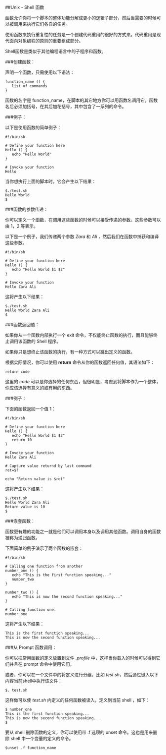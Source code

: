 ##Unix - Shell 函数

 函数允许你将一个脚本的整体功能分解成更小的逻辑子部分，然后当需要的时候可以被调用来执行它们各自的任务。

使用函数来执行重复性的任务是一个创建代码重用的很好的方式来。代码重用是现代面向对象编程的原则的重要组成部分。

Shell函数是类似于其他编程语言中的子程序和函数。

###创建函数：

声明一个函数，只需使用以下语法：

    function_name () { 
       list of commands
    }

函数的名字是 function_name，在脚本的其它地方你可以用函数名调用它。函数名后必须加括号，在其后加花括号，其中包含了一系列的命令。

###例子：

以下是使用函数的简单例子：

    #!/bin/sh
    
    # Define your function here
    Hello () {
       echo "Hello World"
    }
    
    # Invoke your function
    Hello

当你想执行上面的脚本时，它会产生以下结果：

    $./test.sh
    Hello World
    $

###函数的参数传递：

你可以定义一个函数，在调用这些函数的时候可以接受传递的参数。这些参数可以由 $1，$2 等表示。

以下是一个例子，我们传递两个参数 *Zara* 和 *Ali* ，然后我们在函数中捕获和编译这些参数。

    #!/bin/sh
    
    # Define your function here
    Hello () {
       echo "Hello World $1 $2"
    }
    
    # Invoke your function
    Hello Zara Ali

这将产生以下结果：

    $./test.sh
    Hello World Zara Ali
    $

###函数返回值：

如果你从一个函数内部执行一个 exit 命令，不仅能终止函数的执行，而且能够终止调用该函数的 Shell 程序。

如果你只是想终止该函数的执行，有一种方式可以跳出定义的函数。

根据实际情况，你可以使用 **return** 命令从你的函数返回任何值，其语法如下：

    return code

这里的 *code* 可以是你选择的任何东西，但很明显，考虑到将脚本作为一个整体，你应该选择有意义的或有用的东西。

###例子：

下面的函数返回一个值 1：

    #!/bin/sh
    
    # Define your function here
    Hello () {
       echo "Hello World $1 $2"
       return 10
    }
    
    # Invoke your function
    Hello Zara Ali
    
    # Capture value returnd by last command
    ret=$?
    
    echo "Return value is $ret"

这将产生以下结果：

    $./test.sh
    Hello World Zara Ali
    Return value is 10
    $

###嵌套函数：

函数更有趣的功能之一就是他们可以调用本身以及调用其他函数。调用自身的函数被称为递归函数。

下面简单的例子演示了两个函数的嵌套：

    #!/bin/sh
    
    # Calling one function from another
    number_one () {
       echo "This is the first function speaking..."
       number_two
    }
    
    number_two () {
       echo "This is now the second function speaking..."
    }
    
    # Calling function one.
    number_one

这将产生以下结果：

    This is the first function speaking...
    This is now the second function speaking...

###从 Prompt 函数调用：

你可以把常用函数的定义放置到文件 *.profile* 中，这样当你载入的时候可以得到它们并且在 prompt 命令中使用它们。

或者，你可以在一个文件中的将定义进行分组，比如 *test.sh*，然后通过键入以下内容当前shell中执行该文件：

    $. test.sh

这样做可以使 *test.sh* 内定义的任何函数被读入，定义到当前 shell ，如下：

    $ number_one
    This is the first function speaking...
    This is now the second function speaking...
    $

要从 shell 删除函数的定义，你可以使用带 .f 选项的 unset 命令。这也是用来删除 shell 中一个变量的定义的命令。

    $unset .f function_name